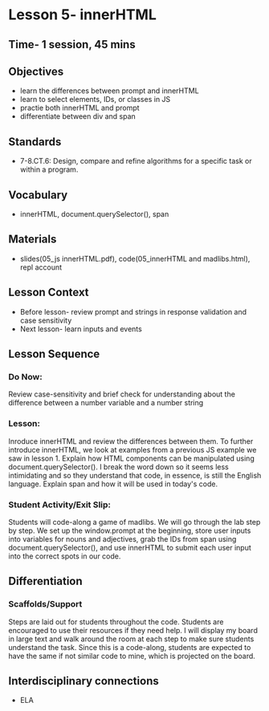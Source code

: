 # Lesson 5- innerHTML
## Time- 1 session, 45 mins

## Objectives
* learn the differences between prompt and innerHTML
* learn to select elements, IDs, or classes in JS
* practie both innerHTML and prompt
* differentiate between div and span

## Standards
* 7-8.CT.6: Design, compare and refine algorithms for a specific task or within a program.

## Vocabulary
  * innerHTML, document.querySelector(), span
  
## Materials
  * slides(05_js innerHTML.pdf), code(05_innerHTML and madlibs.html), repl account

## Lesson Context
* Before lesson- review prompt and strings in response validation and case sensitivity
* Next lesson- learn inputs and events

## Lesson Sequence
### Do Now: 
Review case-sensitivity and brief check for understanding about the difference between a number variable and a number string
### Lesson:
Inroduce innerHTML and review the differences between them. To further introduce innerHTML, we look at examples from a previous JS example we saw in lesson 1. Explain how HTML components can be manipulated using document.querySelector(). I break the word down so it seems less intimidating and so they understand that code, in essence, is still the English language. Explain span and how it will be used in today's code.

### Student Activity/Exit Slip:
Students will code-along a game of madlibs. We will go through the lab step by step. We set up the window.prompt at the beginning, store user inputs into variables for nouns and adjectives, grab the IDs from span using document.querySelector(), and use innerHTML to submit each user input into the correct spots in our code.

## Differentiation
### Scaffolds/Support
Steps are laid out for students throughout the code. Students are encouraged to use their resources if they need help. I will display my board in large text and walk around the room at each step to make sure students understand the task. Since this is a code-along, students are expected to have the same if not similar code to mine, which is projected on the board.

## Interdisciplinary connections
* ELA
